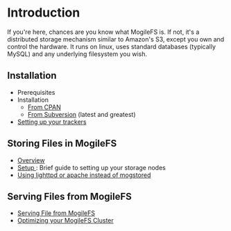 # Introduction #

If you're here, chances are you know what MogileFS is.  If not, it's a distributed storage mechanism similar to Amazon's S3, except you own and control the hardware.  It runs on linux, uses standard databases (typically MySQL) and any underlying filesystem you wish.


## Installation ##
  * Prerequisites
  * Installation
    * [From CPAN](InstallFromCPAN.md)
    * [From Subversion](InstallFromSubversion.md) (latest and greatest)
  * [Setting up your trackers](TrackerSetup.md)

## Storing Files in MogileFS ##
  * [Overview](StorageOverview.md)
  * [Setup ](StorageSetup.md): Brief guide to setting up your storage nodes
  * [Using lighttpd or apache instead of mogstored](MogstoredAlternatives.md)

## Serving Files from MogileFS ##
  * [Serving File from MogileFS](ServingOverview.md)
  * [Optimizing your MogileFS Cluster](OptimizationNotes.md)